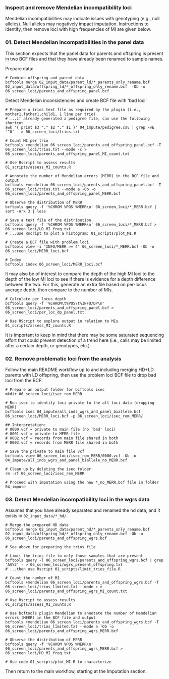 ### Inspect and remove Mendelian incompatibility loci ###
Mendelian incompatibilities may indicate issues with genotyping (e.g., null alleles). Null alleles may negatively impact imputation. Instructions to identify, then remove loci with high frequencies of MI are given below.     

### 01. Detect Mendelian incompatibilities in the panel data ###
This section expects that the panel data for parents and offspring is present in two BCF files and that they have already been renamed to sample names.   

Prepare data:     
```
# Combine offspring and parent data
bcftools merge 02_input_data/parent_ld/*_parents_only_rename.bcf 02_input_data/offspring_ld/*_offspring_only_rename.bcf  -Ob -o 06_screen_loci/parents_and_offspring_panel.bcf

```

Detect Mendelian inconsistencies and create BCF file with 'bad loci'     
```
# Prepare a trios text file as required by the plugin (i.e., mother1,father1,child1, 1 line per trio)  
# ...if already generated a pedigree file, can use the following shortcut
awk '{ print $3 "," $2 "," $1 }' 04_impute/pedigree.csv | grep -vE '^0' - > 06_screen_loci/trios.txt

# Count MI per trio
bcftools +mendelian 06_screen_loci/parents_and_offspring_panel.bcf -T 06_screen_loci/trios.txt --mode -c > 06_screen_loci/parents_and_offspring_panel_MI_count.txt

# Use Rscript to assess results
01_scripts/assess_MI_counts.R

# Annotate the number of Mendelian errors (MERR) in the BCF file and output
bcftools +mendelian 06_screen_loci/parents_and_offspring_panel.bcf -T 06_screen_loci/trios.txt --mode a -Ob -o 06_screen_loci/parents_and_offspring_panel_MERR.bcf

# Observe the distribution of MERR
bcftools query -f '%CHROM %POS %MERR\n' 06_screen_loci/*_MERR.bcf | sort -nrk 3 | less

# Save a text file of the distribution 
bcftools query -f '%CHROM %POS %MERR\n' 06_screen_loci/*_MERR.bcf > 06_screen_loci/LD_MI_freq.txt
# ...use Rscript to plot a histogram: 01_scripts/plot_MI.R   

# Create a BCF file with problem loci
bcftools view -i 'INFO/MERR >= 4' 06_screen_loci/*_MERR.bcf -Ob -o 06_screen_loci/MERR_loci.bcf

# Index
bcftools index 06_screen_loci/MERR_loci.bcf 
```

It may also be of interest to compare the depth of the high MI loci to the depth of the low MI loci to see if there is evidence for a depth difference between the two. For this, generate an extra file based on per-locus average depth, then compare to the number of MIs.     
```
# Calculate per locus depth
bcftools query -f '%CHROM\t%POS\t%INFO/DP\n' 06_screen_loci/parents_and_offspring_panel.bcf > 06_screen_loci/per_loc_dp_panel.txt

# Use RScript to explore output in relation to MIs
01_scripts/assess_MI_counts.R  

```
It is important to keep in mind that there may be some saturated sequencing effort that could prevent detection of a trend here (i.e., calls may be limited after a certain depth, or genotypes, etc.).    


### 02. Remove problematic loci from the analysis ###
Follow the main README workflow up to and including merging HD+LD parents with LD offspring, then use the problem loci BCF file to drop bad loci from the BCF:    
```
# Prepare an output folder for bcftools isec
mkdir 06_screen_loci/isec_rem_MERR

# Run isec to identify loci private to the all loci data (dropping MERR)
bcftools isec 04_impute/all_inds_wgrs_and_panel_biallele.bcf 06_screen_loci/MERR_loci.bcf -p 06_screen_loci/isec_rem_MERR/

## Interpretation:
# 0000.vcf = private to main file (no 'bad' loci)
# 0001.vcf = private to MERR file
# 0002.vcf = records from main file shared in both
# 0003.vcf = records from MERR file shared in both

# Save the private to main file vcf
bcftools view 06_screen_loci/isec_rem_MERR/0000.vcf -Ob -o 04_impute/all_inds_wgrs_and_panel_biallele_no_MERR.bcf

# Clean up by deleting the isec folder
rm -rf 06_screen_loci/isec_rem_MERR

# Proceed with imputation using the new *_no_MERR.bcf file in folder 04_impute
```

### 03. Detect Mendelian incompatibility loci in the wgrs data ###
Assumes that you have already separated and renamed the hd data, and it exists in `02_input_data/*_hd/`.    

```
# Merge the prepared HD data
bcftools merge 02_input_data/parent_hd/*_parents_only_rename.bcf 02_input_data/offspring_hd/*_offspring_only_rename.bcf -Ob -o 06_screen_loci/parents_and_offspring_wgrs.bcf

# See above for preparing the trios file

# Limit the trios file to only those samples that are present
bcftools query -l 06_screen_loci/parents_and_offspring_wgrs.bcf | grep 'ASY2' - > 06_screen_loci/wgrs_present_offspring.txt
# ...then use Rscript 01_scripts/limit_trios_file.R

# Count the number of MI
bcftools +mendelian 06_screen_loci/parents_and_offspring_wgrs.bcf -T 06_screen_loci/trios_limited.txt --mode c > 06_screen_loci/parents_and_offspring_wgrs_MI_count.txt

# Use Rscript to assess results
01_scripts/assess_MI_counts.R

# Use bcftools plugin Mendelian to annotate the number of Mendelian errors (MERR) in the BCF file and output
bcftools +mendelian 06_screen_loci/parents_and_offspring_wgrs.bcf -T 06_screen_loci/trios_limited.txt --mode a -Ob -o 06_screen_loci/parents_and_offspring_wgrs_MERR.bcf

# Observe the distribution of MERR
bcftools query -f '%CHROM %POS %MERR\n' 06_screen_loci/parents_and_offspring_wgrs_MERR.bcf > 06_screen_loci/HD_MI_freq.txt

# Use code 01_scripts/plot_MI.R to characterize

```

Then return to the main workflow, starting at the Imputation section.    
